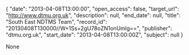 {
  "date": "2013-04-08T13:00:00", 
  "open_access": false, 
  "target_url": "http://www.dtmu.org.uk", 
  "description": null, 
  "end_date": null, 
  "title": "South East NDTMS Team", 
  "record_id": "20130408T130000//W+1Ss+2gU78oZN1onUmlg==", 
  "publisher": "dtmu.org.uk", 
  "start_date": "2013-04-08T13:00:00Z", 
  "subject": null
}

None